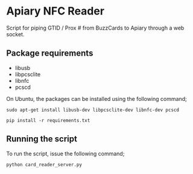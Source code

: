 # Apiary NFC Reader

Script for piping GTID / Prox # from BuzzCards to Apiary through a web socket.


## Package requirements

* libusb
* libpcsclite
* libnfc
* pcscd

On Ubuntu, the packages can be installed using the following command;

```
sudo apt-get install libusb-dev libpcsclite-dev libnfc-dev pcscd
```

```
pip install -r requirements.txt
```

## Running the script

To run the script, issue the following command;

```
python card_reader_server.py
```
